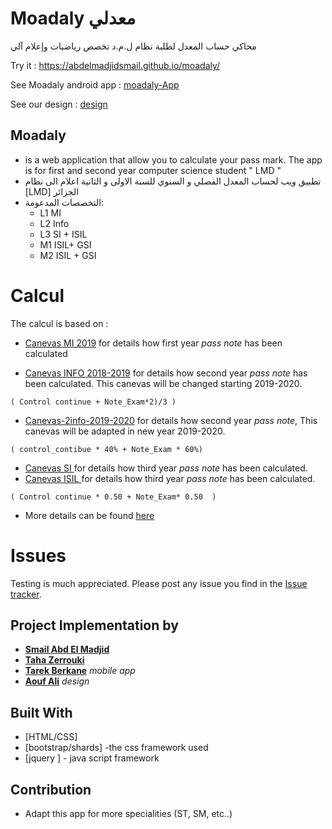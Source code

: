 # Moadaly معدلي

محاكي حساب المعدل لطلبة
نظام ل.م.د تخصص رياضيات وإعلام آلي

Try it : https://abdelmadjidsmail.github.io/moadaly/ 
&nbsp;


See Moadaly android app : [moadaly-App](https://github.com/tarekDZ2019/moadaly-App)
&nbsp;


See our design : [design](https://github.com/Sho-Oter/dynamic-grade-average-calculator)

## Moadaly

* is a web application that allow you to calculate your pass mark. The app is for first and second year computer science student " LMD "   
* تطبيق ويب لحساب المعدل الفصلي و السنوي للسنة الاولى  و الثانية اعلام الى   نظام [LMD] الجزائر 
* التخصصات المدعومة: 
  * L1 MI
  * L2 Info
  * L3 SI + ISIL
  * M1 ISIL+ GSI
  * M2 ISIL + GSI

# Calcul 
The calcul is based on :
* [Canevas MI 2019](http://dpinfo.univ-bouira.dz/wp-content/uploads/2019/05/Mi2019-canevas.pdf) for details how first year *pass note* has been calculated

* [Canevas INFO 2018-2019](http://dpinfo.univ-bouira.dz/wp-content/uploads/2016/01/Informatique-L2.pdf) for details how second year *pass note* has been calculated. This canevas will be changed starting 2019-2020.
```
( Control continue + Note_Exam*2)/3 )
```

* [Canevas-2info-2019-2020](http://dpinfo.univ-bouira.dz/wp-content/uploads/2019/07/2info-new.pdf) for details how second year  *pass note*, This canevas will be adapted in new year 2019-2020.

```
( control_contibue * 40% + Note_Exam * 60%)
```

* [Canevas SI ](http://dpinfo.univ-bouira.dz/wp-content/uploads/2017/12/3-InfoSI.pdf) for details how third year *pass note* has been calculated. 
* [Canevas ISIL ](http://dpinfo.univ-bouira.dz/wp-content/uploads/2017/12/3-InfoISIL.pdf) for details how third year *pass note* has been calculated. 

```
( Control continue * 0.50 + Note_Exam* 0.50  )
```






* More details can be found  [here](http://dpinfo.univ-bouira.dz/?page_id=22) 

# Issues
Testing is much appreciated. Please post any issue you find in the [Issue tracker](https://github.com/Abdelmadjidsmail/moadaly/issues).



## Project Implementation by 
* [**Smail Abd El Madjid**](https://github.com/Abdelmadjidsmail/)
* [**Taha Zerrouki**](https://github.com/linuxscout/)
* [**Tarek Berkane**](https://github.com/tarekDZ2019) *mobile app*
* [**Aouf Ali**](https://github.com/Sho-Oter)  *design* 

## Built With
* [HTML/CSS]
* [bootstrap/shards] -the  css framework  used 
* [jquery ]   - java script framework

## Contribution
* Adapt this app for more specialities (ST, SM, etc..)









